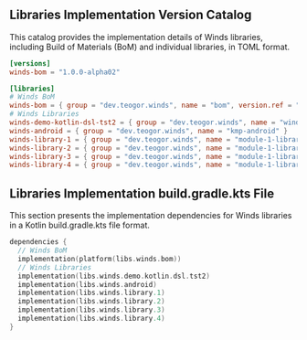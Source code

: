 ## Libraries Implementation Version Catalog

This catalog provides the implementation details of Winds libraries, including Build of Materials (BoM) and individual libraries, in TOML format.

```toml
[versions]
winds-bom = "1.0.0-alpha02"

[libraries]
# Winds BoM
winds-bom = { group = "dev.teogor.winds", name = "bom", version.ref = "winds-bom" }
# Winds Libraries
winds-demo-kotlin-dsl-tst2 = { group = "dev.teogor.winds", name = "winds-demo-kotlin-dsl-tst2" }
winds-android = { group = "dev.teogor.winds", name = "kmp-android" }
winds-library-1 = { group = "dev.teogor.winds", name = "module-1-library-1" }
winds-library-2 = { group = "dev.teogor.winds", name = "module-1-library-2" }
winds-library-3 = { group = "dev.teogor.winds", name = "module-1-library-3" }
winds-library-4 = { group = "dev.teogor.winds", name = "module-1-library-4" }
```

## Libraries Implementation build.gradle.kts File

This section presents the implementation dependencies for Winds libraries in a Kotlin build.gradle.kts file format.

```kotlin
dependencies {
  // Winds BoM
  implementation(platform(libs.winds.bom))
  // Winds Libraries
  implementation(libs.winds.demo.kotlin.dsl.tst2)
  implementation(libs.winds.android)
  implementation(libs.winds.library.1)
  implementation(libs.winds.library.2)
  implementation(libs.winds.library.3)
  implementation(libs.winds.library.4)
}
```

